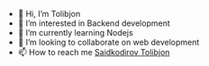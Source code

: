 - 👋 Hi, I’m Tolibjon
- 👀 I’m interested in Backend development
- 🌱 I’m currently learning Nodejs
- 💞️ I’m looking to collaborate on web development
- 📫 How to reach me <a href='tolibjondev@mail.ru' > Saidkodirov Tolibjon </a>

<!---
Saidkodirov/Saidkodirov is a ✨ special ✨ repository because its `README.md` (this file) appears on your GitHub profile.
You can click the Preview link to take a look at your changes.
--->
